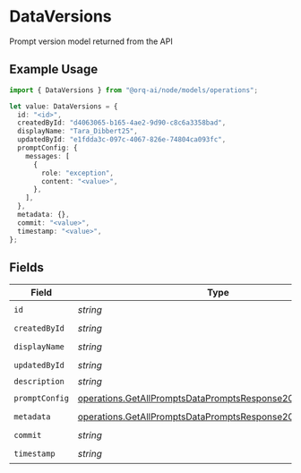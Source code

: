 # DataVersions

Prompt version model returned from the API

## Example Usage

```typescript
import { DataVersions } from "@orq-ai/node/models/operations";

let value: DataVersions = {
  id: "<id>",
  createdById: "d4063065-b165-4ae2-9d90-c8c6a3358bad",
  displayName: "Tara_Dibbert25",
  updatedById: "e1fdda3c-097c-4067-826e-74804ca093fc",
  promptConfig: {
    messages: [
      {
        role: "exception",
        content: "<value>",
      },
    ],
  },
  metadata: {},
  commit: "<value>",
  timestamp: "<value>",
};
```

## Fields

| Field                                                                                                                                    | Type                                                                                                                                     | Required                                                                                                                                 | Description                                                                                                                              |
| ---------------------------------------------------------------------------------------------------------------------------------------- | ---------------------------------------------------------------------------------------------------------------------------------------- | ---------------------------------------------------------------------------------------------------------------------------------------- | ---------------------------------------------------------------------------------------------------------------------------------------- |
| `id`                                                                                                                                     | *string*                                                                                                                                 | :heavy_check_mark:                                                                                                                       | N/A                                                                                                                                      |
| `createdById`                                                                                                                            | *string*                                                                                                                                 | :heavy_check_mark:                                                                                                                       | N/A                                                                                                                                      |
| `displayName`                                                                                                                            | *string*                                                                                                                                 | :heavy_check_mark:                                                                                                                       | N/A                                                                                                                                      |
| `updatedById`                                                                                                                            | *string*                                                                                                                                 | :heavy_check_mark:                                                                                                                       | N/A                                                                                                                                      |
| `description`                                                                                                                            | *string*                                                                                                                                 | :heavy_minus_sign:                                                                                                                       | N/A                                                                                                                                      |
| `promptConfig`                                                                                                                           | [operations.GetAllPromptsDataPromptsResponse200PromptConfig](../../models/operations/getallpromptsdatapromptsresponse200promptconfig.md) | :heavy_check_mark:                                                                                                                       | N/A                                                                                                                                      |
| `metadata`                                                                                                                               | [operations.GetAllPromptsDataPromptsResponse200Metadata](../../models/operations/getallpromptsdatapromptsresponse200metadata.md)         | :heavy_check_mark:                                                                                                                       | N/A                                                                                                                                      |
| `commit`                                                                                                                                 | *string*                                                                                                                                 | :heavy_check_mark:                                                                                                                       | N/A                                                                                                                                      |
| `timestamp`                                                                                                                              | *string*                                                                                                                                 | :heavy_check_mark:                                                                                                                       | N/A                                                                                                                                      |